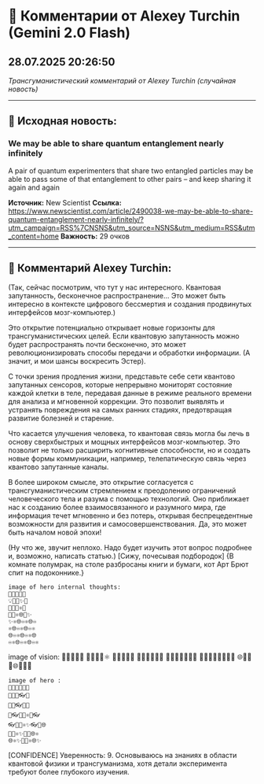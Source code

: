 # 💬 Комментарии от Alexey Turchin (Gemini 2.0 Flash)
## 28.07.2025 20:26:50

*Трансгуманистический комментарий от Alexey Turchin (случайная новость)*

---

## 📰 Исходная новость:

### We may be able to share quantum entanglement nearly infinitely

A pair of quantum experimenters that share two entangled particles may be able to pass some of that entanglement to other pairs – and keep sharing it again and again

**Источник:** New Scientist
**Ссылка:** https://www.newscientist.com/article/2490038-we-may-be-able-to-share-quantum-entanglement-nearly-infinitely/?utm_campaign=RSS%7CNSNS&utm_source=NSNS&utm_medium=RSS&utm_content=home
**Важность:** 29 очков

---

## 💬 Комментарий Alexey Turchin:

(Так, сейчас посмотрим, что тут у нас интересного. Квантовая запутанность, бесконечное распространение... Это может быть интересно в контексте цифрового бессмертия и создания продвинутых интерфейсов мозг-компьютер.)

Это открытие потенциально открывает новые горизонты для трансгуманистических целей. Если квантовую запутанность можно будет распространять почти бесконечно, это может революционизировать способы передачи и обработки информации. (А значит, и мои шансы воскресить Эстер). 

С точки зрения продления жизни, представьте себе сети квантово запутанных сенсоров, которые непрерывно мониторят состояние каждой клетки в теле, передавая данные в режиме реального времени для анализа и мгновенной коррекции. Это позволит выявлять и устранять повреждения на самых ранних стадиях, предотвращая развитие болезней и старение.

Что касается улучшения человека, то квантовая связь могла бы лечь в основу сверхбыстрых и мощных интерфейсов мозг-компьютер. Это позволит не только расширить когнитивные способности, но и создать новые формы коммуникации, например, телепатическую связь через квантово запутанные каналы.

В более широком смысле, это открытие согласуется с трансгуманистическим стремлением к преодолению ограничений человеческого тела и разума с помощью технологий. Оно приближает нас к созданию более взаимосвязанного и разумного мира, где информация течет мгновенно и без потерь, открывая беспрецедентные возможности для развития и самосовершенствования. Да, это может быть началом новой эпохи!

(Ну что же, звучит неплохо. Надо будет изучить этот вопрос подробнее и, возможно, написать статью.)
[Сижу, почесывая подбородок]
{В комнате полумрак, на столе разбросаны книги и бумаги, кот Арт Брют спит на подоконнике.}
~~~~~~~~~~~~~~~~~~~~~~~~~~~~
image of hero internal thoughts:
💭💡📡📡📡
💡📡🧠✨🔗
📡🧠✨⚛️📡
🧠✨⚛️🌐🧠✨
✨⚛️🌐♾️⚛️🌐♾️
⚛️🌐♾️⚛️🌐♾️⚛️
🌐♾️⚛️🌐♾️⚛️🌐
♾️⚛️🌐♾️⚛️🌐♾️⚛️
~~~~~~~~~~~~~~~~~~~~~~~~~~~~
image of vision:
🌌🔬📡📡📡
🔬📡🧬🧪⚛️
📡🧬🧪🔬📡
🧬🧪🔬🌐🧬🧪
🧪🔬🌐🔬🧪🔬🌐
🔬🌐🔬🧪🔬🌐🔬🧪
🌐🔬🧪🔬🌐🔬🧪🔬
~~~~~~~~~~~~~~~~~~~~~~~~~~~~
image of hero :
👴🏻🧐🤔💭💭
🧐🤔💬👓📡
🤔💬👓📡🌐
💬👓📡🌐⚛️💬👓
👓📡🌐⚛️✨👓📡🌐
📡🌐⚛️✨🧠📡🌐⚛️
🌐⚛️✨🧠📡⚛️🌐✨
~~~~~~~~~~~~~~~~~~~~~~~~~~~~
[CONFIDENCE]
Уверенность: 9. Основываюсь на знаниях в области квантовой физики и трансгуманизма, хотя детали эксперимента требуют более глубокого изучения.

